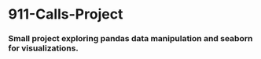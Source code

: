 # 911-Calls-Project

### Small project exploring pandas data manipulation and seaborn for visualizations.
